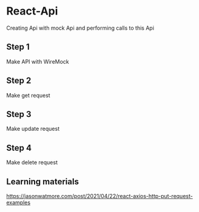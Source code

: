 # React-Api
Creating Api with mock Api and performing calls to this Api

## Step 1
Make API with WireMock

## Step 2
Make get request

## Step 3
Make update request 

## Step 4
Make delete request

## Learning materials 
https://jasonwatmore.com/post/2021/04/22/react-axios-http-put-request-examples

